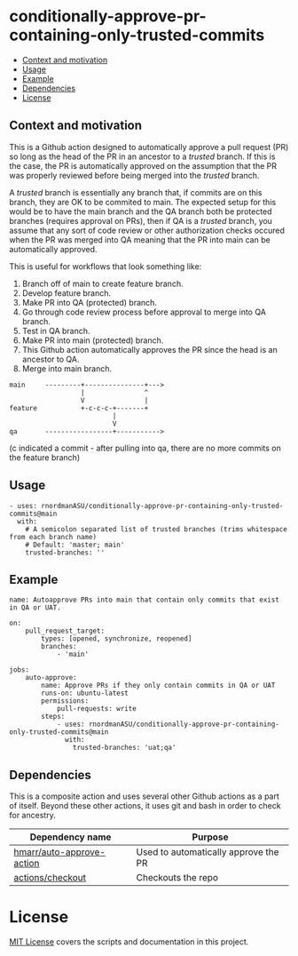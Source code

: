 # conditionally-approve-pr-containing-only-trusted-commits

- [Context and motivation](#context-and-motivation)
- [Usage](#usage)
- [Example](#example)
- [Dependencies](#dependencies)
- [License](#license)

## Context and motivation

This is a Github action designed to automatically approve a pull request (PR)
so long as the head of the PR in an ancestor to a *trusted* branch.  If this is
the case, the PR is automatically approved on the assumption that the PR was
properly reviewed before being merged into the *trusted* branch.

A *trusted* branch is essentially any branch that, if commits are on this branch, they are OK to be commited to main.
The expected setup for this would be to have the main branch and the QA branch both be protected branches (requires approval on PRs),
then if QA is a *trusted* branch, you assume that any sort of code review or other authorization checks occured when the PR was merged
into QA meaning that the PR into main can be automatically approved.

This is useful for workflows that look something like:
1. Branch off of main to create feature branch.
2. Develop feature branch.
3. Make PR into QA (protected) branch.
4. Go through code review process before approval to merge into QA branch.
5. Test in QA branch.
6. Make PR into main (protected) branch.
7. This Github action automatically approves the PR since the head is an ancestor to QA.
8. Merge into main branch.

```
main     ---------+---------------+--->
                  |               ^
                  V               |
feature           +-c-c-c-+-------+
                          |
                          V
qa       -----------------+----------->
```
(c indicated a commit - after pulling into qa, there are no more commits on the feature branch)

## Usage
```
- uses: rnordmanASU/conditionally-approve-pr-containing-only-trusted-commits@main
  with:
    # A semicolon separated list of trusted branches (trims whitespace from each branch name)
    # Default: 'master; main'
    trusted-branches: ''
```

## Example
```
name: Autoapprove PRs into main that contain only commits that exist in QA or UAT.

on:
    pull_request_target:
        types: [opened, synchronize, reopened]
        branches:
            - 'main'

jobs:
    auto-approve:
        name: Approve PRs if they only contain commits in QA or UAT
        runs-on: ubuntu-latest
        permissions:
            pull-requests: write
        steps:  
            - uses: rnordmanASU/conditionally-approve-pr-containing-only-trusted-commits@main
              with:
                trusted-branches: 'uat;qa'
```

## Dependencies
This is a composite action and uses several other Github actions as a part of itself.
Beyond these other actions, it uses git and bash in order to check for ancestry.

| Dependency name | Purpose |
|---|---|
| [hmarr/auto-approve-action](https://github.com/hmarr/auto-approve-action) | Used to automatically approve the PR |
| [actions/checkout](https://github.com/actions/checkout) | Checkouts the repo |

# License
[MIT License](LICENSE) covers the scripts and documentation in this project.
